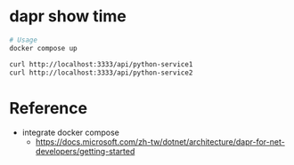 # dapr show time
``` Bash
# Usage
docker compose up 

curl http://localhost:3333/api/python-service1
curl http://localhost:3333/api/python-service2

```
# Reference
- integrate docker compose 
    - https://docs.microsoft.com/zh-tw/dotnet/architecture/dapr-for-net-developers/getting-started
    
